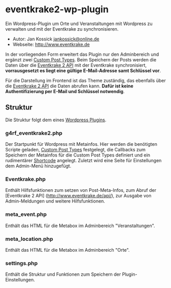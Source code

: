 # eventkrake2-wp-plugin
Ein Wordpress-Plugin um Orte und Veranstaltungen mit Wordpress zu verwalten und mit der Eventkrake 
zu synchronisieren.

* Autor: Jan Kossick <jankossick@online.de>
* Webseite: http://www.eventkrake.de

In der vorliegenden Form erweitert das Plugin nur den Adminbereich und ergänzt zwei 
[Custom Post Types](https://codex.wordpress.org/Post_Types). Beim Speichern der Posts
werden die Daten über die [Eventkrake 2 API](http://www.eventkrake.de/api/) mit der 
Eventkrake synchronisiert, **vorrausgesetzt es liegt eine gültige E-Mail-Adresse samt
Schlüssel vor**.

Für die Darstellung im Frontend ist das Theme zuständig, das ebenfalls über die 
[Eventkrake 2 API](http://www.eventkrake.de/api/) die Daten abrufen kann. **Dafür
ist keine Authentifizierung per E-Mail und Schlüssel notwendig**.

## Struktur
Die Struktur folgt dem eines [Wordpress Plugins](https://codex.wordpress.org/Writing_a_Plugin).

### g4rf_eventkrake2.php
Der Startpunkt für Wordpress mit Metainfos. Hier werden die benötigten Scripte geladen,
[Custom Post Types](https://codex.wordpress.org/Post_Types) festgelegt,  die Callbacks 
zum Speichern der Metainfos für die Custom Post Types definiert und ein rudimentärer 
[Shortcode](https://codex.wordpress.org/Shortcode_API) angelegt. Zuletzt wird eine Seite
für Einstellungen dem Admin-Menü hinzugefügt.

### Eventkrake.php
Enthält Hilfsfunktionen zum setzen von Post-Meta-Infos, zum Abruf der [Eventkrake 2 API]
(http://www.eventkrake.de/api/), zur Ausgabe von Admin-Meldungen und weitere Hilfsfunktionen.

### meta_event.php
Enthält das HTML für die Metabox im Adminbereich "Veranstaltungen".

### meta_location.php
Enthält das HTML für die Metabox im Adminbereich "Orte".

### settings.php
Enthält die Struktur und Funktionen zum Speichern der Plugin-Einstellungen.
